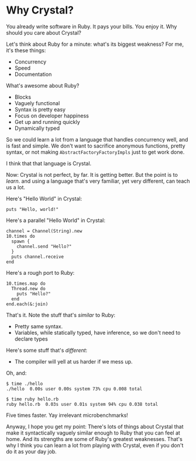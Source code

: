 Why Crystal?
====================

You already write software in Ruby. It pays your bills. You enjoy it.
Why should you care about Crystal?

Let's think about Ruby for a minute: what's its biggest weakness? For
me, it's these things:

-   Concurrency
-   Speed
-   Documentation

What's awesome about Ruby?

-   Blocks
-   Vaguely functional
-   Syntax is pretty easy
-   Focus on developer happiness
-   Get up and running quickly
-   Dynamically typed

So we could learn a lot from a language that handles concurrency well,
and is fast and simple. We don't want to sacrifice anonymous functions, pretty syntax,
or not making `AbstractFactoryFactoryImpls` just to get work done.

I think that that language is Crystal.

Now: Crystal is not perfect, by far. It is getting better.
But the point is to *learn*. and using a language that's very familiar, yet very different, can teach us a lot.

Here's "Hello World" in Crystal:

~~~ {.ruby}
puts "Hello, world!"
~~~

Here's a parallel "Hello World" in Crystal:

~~~ {.ruby}
channel = Channel(String).new
10.times do
  spawn {
    channel.send "Hello?"
  }
  puts channel.receive
end
~~~

Here's a rough port to Ruby:


~~~ {.ruby}
10.times.map do
  Thread.new do
    puts "Hello?"
  end
end.each(&:join)
~~~

That's it. Note the stuff that's *similar* to Ruby:

-   Pretty same syntax.
-   Variables, while statically typed, have inference, so we don't need
    to declare types

Here's some stuff that's *different*:

-   The compiler will yell at us harder if we mess up.

Oh, and:

    $ time ./hello
    ./hello  0.00s user 0.00s system 73% cpu 0.008 total

    $ time ruby hello.rb
    ruby hello.rb  0.03s user 0.01s system 94% cpu 0.038 total

Five times faster. Yay irrelevant microbenchmarks!

Anyway, I hope you get my point: There's lots of things about Crystal that
make it syntactically vaguely similar enough to Ruby that you can feel
at home. And its strengths are some of Ruby's
greatest weaknesses. That's why I think you can learn a lot from playing
with Crystal, even if you don't do it as your day job.
